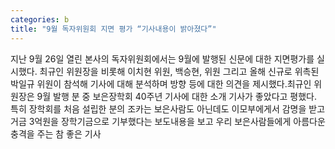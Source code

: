 ```yaml
---
categories: b
title: "9월 독자위원회 지면 평가 “기사내용이 밝아졌다”"
---
```

지난 9월 26일 열린 본사의 독자위원회에서는 9월에 발행된 신문에 대한 지면평가를 실시했다. 최규인 위원장을 비롯해 이치현 위원, 백승현, 위원 그리고 올해 신규로 위촉된 박일규 위원이 참석해 기사에 대해 분석하며 방향 등에 대한 의견을 제시했다.최규인 위원장은 9월 발행 분 중 보은장학회 40주년 기사에 대한 소개 기사가 좋았다고 평했다. 특히 장학회를 처음 설립한 분의 조카는 보은사람도 아닌데도 이모부에게서 감명을 받고 거금 3억원을 장학기금으로 기부했다는 보도내용을 보고 우리 보은사람들에게 아름다운 충격을 주는 참 좋은 기사